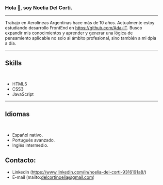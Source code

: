 ### Hola 👋, soy Noelia Del Corti.

---

Trabajo en Aerolíneas Argentinas hace más de 10 años.
Actualmente estoy estudiando desarrollo FrontEnd en https://github.com/Ada-IT.
Busco expandir mis conocimientos y aprender y generar una lógica de pensamiento aplicable no solo al ámbito profesional, sino también a mi dpia a día.

---

## Skills

<br>

- HTML5
- CSS3
- JavaScript

---

## Idiomas

<br>

- Español nativo.
- Portugués avanzado.
- Inglés intermedio.

## Contacto:
- Linkedin (https://www.linkedin.com/in/noelia-del-corti-9316191a8/)
- E-mail (mailto:delcortinoelia@gmail.com)

